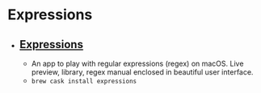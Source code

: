 # Expressions
- [Expressions](https://www.apptorium.com/expressions)
  - 
  - An app to play with regular expressions (regex) on macOS. Live preview, library, regex manual enclosed in beautiful user interface.
  - `brew cask install expressions`
